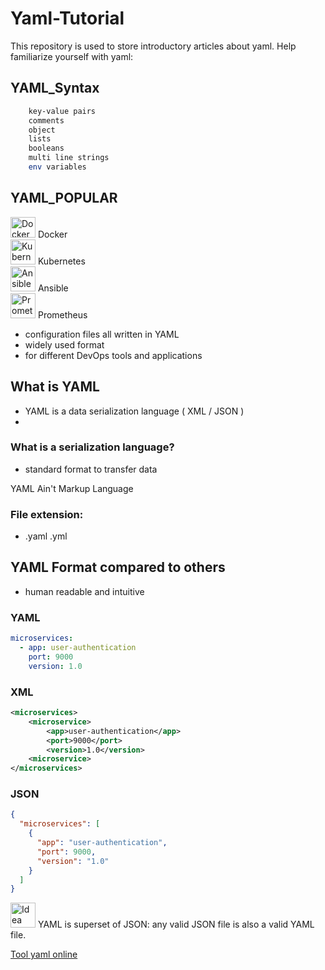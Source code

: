 # Yaml-Tutorial

This repository is used to store introductory articles about yaml. Help familiarize yourself with yaml:

## YAML_Syntax

```bash
    key-value pairs
    comments
    object
    lists
    booleans
    multi line strings
    env variables
```

## YAML_POPULAR

<img src="https://img.icons8.com/color/2x/docker.png" alt="Docker icon" width="40" height="33"> Docker<br/>
<img src="https://cdn.icon-icons.com/icons2/2699/PNG/128/kubernetes_logo_icon_168359.png" alt="Kubernetes icon" width="40" height="40"> Kubernetes<br/>
<img src="https://symbols.getvecta.com/stencil_73/122_ansible-icon.c76e065140.svg" alt="Ansible icon" width="40" height="40"> Ansible<br/>
<img src="https://cdn.icon-icons.com/icons2/2107/PNG/128/file_type_prometheus_icon_130229.png" alt="Prometheus icon" width="40" height="40"> Prometheus<br/>

- configuration files all written in YAML
- widely used format
- for different DevOps tools and applications

## What is YAML

- YAML is a data serialization language ( XML / JSON )
-

### What is a serialization language?

- standard format to transfer data

YAML Ain't Markup Language

### File extension:

- .yaml .yml

## YAML Format compared to others

- human readable and intuitive

### YAML

```yaml
microservices:
  - app: user-authentication
    port: 9000
    version: 1.0
```

### XML

```xml
<microservices>
    <microservice>
        <app>user-authentication</app>
        <port>9000</port>
        <version>1.0</version>
    <microservice>
</microservices>
```

### JSON

```json
{
  "microservices": [
    {
      "app": "user-authentication",
      "port": 9000,
      "version": "1.0"
    }
  ]
}
```

<img src="https://cdn-icons-png.flaticon.com/128/3176/3176298.png" alt="Idea icon" width="40" height="40"> YAML is superset of JSON: any valid JSON file is also a valid YAML file.

[Tool yaml online](https://onlineyamltools.com/)
